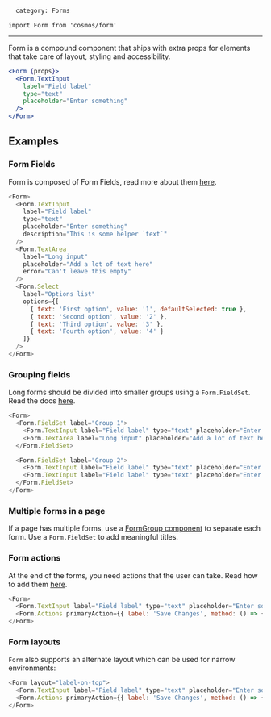 ```meta
  category: Forms
```

`import Form from 'cosmos/form'`

---

Form is a compound component that ships with extra props for elements that take care of layout, styling and accessibility.

```jsx
<Form {props}>
  <Form.TextInput
    label="Field label"
    type="text"
    placeholder="Enter something"
  />
</Form>
```

## Examples

### Form Fields

Form is composed of Form Fields, read more about them [here](/docs/Form%20Field).

```js
<Form>
  <Form.TextInput
    label="Field label"
    type="text"
    placeholder="Enter something"
    description="This is some helper `text`"
  />
  <Form.TextArea
    label="Long input"
    placeholder="Add a lot of text here"
    error="Can't leave this empty"
  />
  <Form.Select
    label="Options list"
    options={[
      { text: 'First option', value: '1', defaultSelected: true },
      { text: 'Second option', value: '2' },
      { text: 'Third option', value: '3' },
      { text: 'Fourth option', value: '4' }
    ]}
  />
</Form>
```

### Grouping fields

Long forms should be divided into smaller groups using a `Form.FieldSet`. Read the docs [here](/docs/Form%20Fieldset).

```js
<Form>
  <Form.FieldSet label="Group 1">
    <Form.TextInput label="Field label" type="text" placeholder="Enter something" />
    <Form.TextArea label="Long input" placeholder="Add a lot of text here" />
  </Form.FieldSet>

  <Form.FieldSet label="Group 2">
    <Form.TextInput label="Field label" type="text" placeholder="Enter something" />
    <Form.TextInput label="Field label" type="text" placeholder="Enter something" />
  </Form.FieldSet>
</Form>
```

### Multiple forms in a page

If a page has multiple forms, use a <a href="FormGroup">FormGroup component</a> to separate each form. Use a `Form.FieldSet` to add meaningful titles.

### Form actions

At the end of the forms, you need actions that the user can take. Read how to add them [here](/docs/Form%20Actions).

```js
<Form>
  <Form.TextInput label="Field label" type="text" placeholder="Enter something" />
  <Form.Actions primaryAction={{ label: 'Save Changes', method: () => {} }} />
</Form>
```

### Form layouts

`Form` also supports an alternate layout which can be used for narrow environments:

```js
<Form layout="label-on-top">
  <Form.TextInput label="Field label" type="text" placeholder="Enter something" />
  <Form.Actions primaryAction={{ label: 'Save Changes', method: () => {} }} />
</Form>
```
